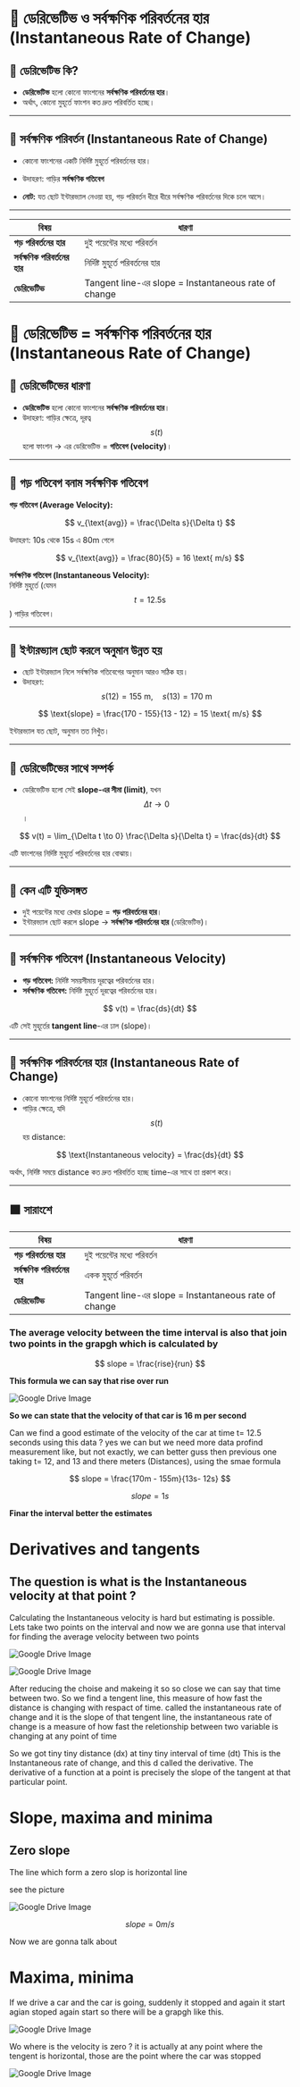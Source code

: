 



# 🧭 ডেরিভেটিভ ও সর্বক্ষণিক পরিবর্তনের হার (Instantaneous Rate of Change)

## 🔹 ডেরিভেটিভ কি?
- **ডেরিভেটিভ** হলো কোনো ফাংশনের **সর্বক্ষণিক পরিবর্তনের হার**।  
- অর্থাৎ, কোনো মুহূর্তে ফাংশন কত দ্রুত পরিবর্তিত হচ্ছে।  

---

## 🔹 সর্বক্ষণিক পরিবর্তন (Instantaneous Rate of Change)
- কোনো ফাংশনের একটি নির্দিষ্ট মুহূর্তে পরিবর্তনের হার।  
- উদাহরণ: গাড়ির **সর্বক্ষণিক গতিবেগ**  



- **নোট:** যত ছোট ইন্টারভ্যাল নেওয়া হয়, গড় পরিবর্তন ধীরে ধীরে সর্বক্ষণিক পরিবর্তনের দিকে চলে আসে।  

---

| বিষয় | ধারণা |
|------|--------|
| **গড় পরিবর্তনের হার** | দুই পয়েন্টের মধ্যে পরিবর্তন |
| **সর্বক্ষণিক পরিবর্তনের হার** | নির্দিষ্ট মুহূর্তে পরিবর্তনের হার |
| **ডেরিভেটিভ** | Tangent line-এর slope = Instantaneous rate of change |



# 🧭 ডেরিভেটিভ = সর্বক্ষণিক পরিবর্তনের হার (Instantaneous Rate of Change)

## 🔹 ডেরিভেটিভের ধারণা
- **ডেরিভেটিভ** হলো কোনো ফাংশনের **সর্বক্ষণিক পরিবর্তনের হার**।  
- উদাহরণ: গাড়ির ক্ষেত্রে, দূরত্ব $$s(t)$$ হলো ফাংশন → এর ডেরিভেটিভ = **গতিবেগ (velocity)**।

---

## 🔹 গড় গতিবেগ বনাম সর্বক্ষণিক গতিবেগ

**গড় গতিবেগ (Average Velocity):**

$$
v_{\text{avg}} = \frac{\Delta s}{\Delta t}
$$

উদাহরণ: 10s থেকে 15s এ 80m গেলে

$$
v_{\text{avg}} = \frac{80}{5} = 16 \text{ m/s}
$$

**সর্বক্ষণিক গতিবেগ (Instantaneous Velocity):**  
নির্দিষ্ট মুহূর্তে (যেমন $$t = 12.5 \text{s}$$) গাড়ির গতিবেগ।

---

## 🔹 ইন্টারভ্যাল ছোট করলে অনুমান উন্নত হয়

- ছোট ইন্টারভ্যাল নিলে সর্বক্ষণিক গতিবেগের অনুমান আরও সঠিক হয়।  
- উদাহরণ:  
  $$s(12) = 155 \text{ m},\quad s(13) = 170 \text{ m}$$

$$
\text{slope} = \frac{170 - 155}{13 - 12} = 15 \text{ m/s}
$$

ইন্টারভ্যাল যত ছোট, অনুমান তত নিখুঁত।

---

## 🔹 ডেরিভেটিভের সাথে সম্পর্ক

- ডেরিভেটিভ হলো সেই **slope-এর সীমা (limit)**, যখন $$\Delta t \to 0$$।

$$
v(t) = \lim_{\Delta t \to 0} \frac{\Delta s}{\Delta t} = \frac{ds}{dt}
$$

এটি ফাংশনের নির্দিষ্ট মুহূর্তে পরিবর্তনের হার বোঝায়।

---

## 🔹 কেন এটি যুক্তিসঙ্গত

- দুই পয়েন্টের মধ্যে রেখার slope = **গড় পরিবর্তনের হার**।  
- ইন্টারভ্যাল ছোট করলে slope → **সর্বক্ষণিক পরিবর্তনের হার** (ডেরিভেটিভ)।

---

## 🔹 সর্বক্ষণিক গতিবেগ (Instantaneous Velocity)

- **গড় গতিবেগ:** নির্দিষ্ট সময়সীমায় দূরত্বের পরিবর্তনের হার।  
- **সর্বক্ষণিক গতিবেগ:** নির্দিষ্ট মুহূর্তে দূরত্বের পরিবর্তনের হার।

$$
v(t) = \frac{ds}{dt}
$$

এটি সেই মুহূর্তের **tangent line**-এর ঢাল (slope)।

---

## 🔹 সর্বক্ষণিক পরিবর্তনের হার (Instantaneous Rate of Change)

- কোনো ফাংশনের নির্দিষ্ট মুহূর্তে পরিবর্তনের হার।  
- গাড়ির ক্ষেত্রে, যদি $$s(t)$$ হয় distance:

$$
\text{Instantaneous velocity} = \frac{ds}{dt}
$$

অর্থাৎ, নির্দিষ্ট সময়ে distance কত দ্রুত পরিবর্তিত হচ্ছে time-এর সাথে তা প্রকাশ করে।

---

## 🟩 সারাংশে

| বিষয় | ধারণা |
|------|--------|
| **গড় পরিবর্তনের হার** | দুই পয়েন্টের মধ্যে পরিবর্তন |
| **সর্বক্ষণিক পরিবর্তনের হার** | একক মুহূর্তে পরিবর্তন |
| **ডেরিভেটিভ** | Tangent line-এর slope = Instantaneous rate of change |

### The average velocity between the time interval is also that join two points in the grapgh which is calculated by 

$$
slope = \frac{rise}{run}
$$

**This formula we can say that rise over run**

![Google Drive Image](https://drive.google.com/uc?export=view&id=11pvwshOiAIpQndXL0Q4LaQnejkfVwPu8)

**So we can state that the velocity of that car is 16 m per second**

Can we find a good estimate of the velocity of the car at time t= 12.5 seconds using this data ? yes we can but we need more data profind measurement like, but not exactly, we can better guss then previous one taking t= 12, and 13 and there meters (Distances), using the smae formula 

$$
slope = \frac{170m - 155m}{13s- 12s}
$$

$$
slope = 1s
$$

**Finar the interval better the estimates**

# Derivatives and tangents 

## The question is what is the Instantaneous velocity at that point ?

Calculating the Instantaneous velocity is hard but estimating is possible.
Lets take two points on the interval and now we are gonna use that interval for finding the average velocity between two points 

![Google Drive Image](https://drive.google.com/uc?export=view&id=1U1zXh84EzQk5n4hWYHJZaasMwKwNP2Cv)

![Google Drive Image](https://drive.google.com/uc?export=view&id=1jkj0mlkq8lI9wUv0NwE9yD6e4SJOzN7z)

After reducing the choise and makeing it so so close we can say that time between two. So we find a tengent line, this measure of how fast the distance is changing with respact of time. called the instantaneous rate of change and it is the slope of that tengent line, the instantaneous rate of change is a measure of how fast the reletionship between two variable is changing at any point of time 

So we got tiny tiny distance (dx) at tiny tiny interval of time (dt) This is the Instantaneous rate of change, and this d called the derivative. The derivative of a function at a point is precisely the slope of the tangent at that particular point. 

# Slope, maxima and minima
## Zero slope

The line which form a zero slop is horizontal line 

see the picture 

![Google Drive Image](https://drive.google.com/uc?export=view&id=1e_Aaur683WtGPRblF-zvvq_xWj-kXCus)


$$
slope = 0m/s
$$

Now we are gonna talk about 
# Maxima, minima

If we drive a car and the car is going, suddenly it stopped and again it start agian stoped again start so there will be a grapgh like this. 

![Google Drive Image](https://drive.google.com/uc?export=view&id=1nkxqOGfSyHg4Qyyu3_VeR4HmFL9Bs_vt)

Wo where is the velocity is zero ? it is actually at any point where the tengent is horizontal, those are the point where the car was stopped 


![Google Drive Image](https://drive.google.com/uc?export=view&id=1HIDBMIDo4fIONc7GUanQpGMbvuERJXKx)



